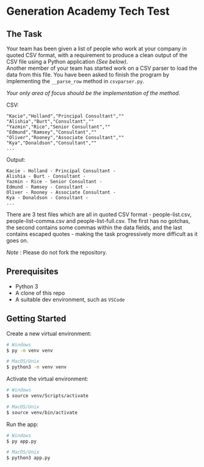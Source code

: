 # Generation Academy Tech Test

## The Task

Your team has been given a list of people who work at your company in quoted CSV format, with a requirement to produce a clean output of the CSV file using a Python application _(See below)_.  
Another member of your team has started work on a CSV parser to load the data from this file.  You have been asked to finish the program by implementing the `__parse_row` method in `csvparser.py`.

_Your only area of focus should be the implementation of the method._
  
CSV:
```
"Kacie","Holland","Principal Consultant",""
"Alishia","Burt","Consultant",""
"Yazmin","Rice","Senior Consultant",""
"Edmund","Ramsey","Consultant",""
"Oliver","Rooney","Associate Consultant",""
"Kya","Donaldson","Consultant",""
...
```

Output:
```
Kacie - Holland - Principal Consultant - 
Alishia - Burt - Consultant - 
Yazmin - Rice - Senior Consultant - 
Edmund - Ramsey - Consultant - 
Oliver - Rooney - Associate Consultant - 
Kya - Donaldson - Consultant - 
...
```

There are 3 test files which are all in quoted CSV format - people-list.csv, people-list-comma.csv and people-list-full.csv. The first has no gotchas, the second contains some commas within the data fields, and the last contains escaped quotes - making the task progressively more difficult as it goes on.

_Note_ : Please do not fork the repository.

## Prerequisites

* Python 3
* A clone of this repo
* A suitable dev environment, such as `VSCode`

## Getting Started

Create a new virtual environment:

```sh
# Windows
$ py -m venv venv

# MacOS/Unix
$ python3 -m venv venv
```

Activate the virtual environment:

```sh
# Windows
$ source venv/Scripts/activate

# MacOS/Unix
$ source venv/bin/activate
```

Run the app:

```sh
# Windows
$ py app.py

# MacOS/Unix
$ python3 app.py
```
